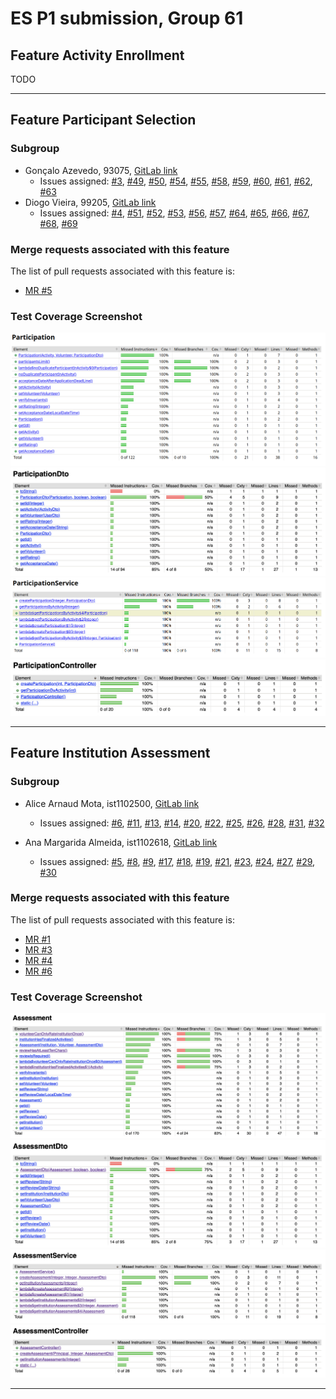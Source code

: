 # ES P1 submission, Group 61

## Feature Activity Enrollment

TODO

---

## Feature Participant Selection

### Subgroup
 - Gonçalo Azevedo, 93075, [GitLab link](https://gitlab.rnl.tecnico.ulisboa.pt/ist193075)
   + Issues assigned: [#3](https://gitlab.rnl.tecnico.ulisboa.pt/es/es24-61/-/issues/3), [#49](https://gitlab.rnl.tecnico.ulisboa.pt/es/es24-61/-/issues/49), [#50](https://gitlab.rnl.tecnico.ulisboa.pt/es/es24-61/-/issues/50), [#54](https://gitlab.rnl.tecnico.ulisboa.pt/es/es24-61/-/issues/54), [#55](https://gitlab.rnl.tecnico.ulisboa.pt/es/es24-61/-/issues/55), [#58](https://gitlab.rnl.tecnico.ulisboa.pt/es/es24-61/-/issues/58), [#59](https://gitlab.rnl.tecnico.ulisboa.pt/es/es24-61/-/issues/59), [#60](https://gitlab.rnl.tecnico.ulisboa.pt/es/es24-61/-/issues/60), [#61](https://gitlab.rnl.tecnico.ulisboa.pt/es/es24-61/-/issues/61), [#62](https://gitlab.rnl.tecnico.ulisboa.pt/es/es24-61/-/issues/62), [#63](https://gitlab.rnl.tecnico.ulisboa.pt/es/es24-61/-/issues/63)
- Diogo Vieira, 99205, [GitLab link](https://gitlab.rnl.tecnico.ulisboa.pt/ist199205)
  + Issues assigned: [#4](https://gitlab.rnl.tecnico.ulisboa.pt/es/es24-61/-/issues/4), [#51](https://gitlab.rnl.tecnico.ulisboa.pt/es/es24-61/-/issues/51), [#52](https://gitlab.rnl.tecnico.ulisboa.pt/es/es24-61/-/issues/52), [#53](https://gitlab.rnl.tecnico.ulisboa.pt/es/es24-61/-/issues/53), [#56](https://gitlab.rnl.tecnico.ulisboa.pt/es/es24-61/-/issues/56), [#57](https://gitlab.rnl.tecnico.ulisboa.pt/es/es24-61/-/issues/57), [#64](https://gitlab.rnl.tecnico.ulisboa.pt/es/es24-61/-/issues/64), [#65](https://gitlab.rnl.tecnico.ulisboa.pt/es/es24-61/-/issues/65), [#66](https://gitlab.rnl.tecnico.ulisboa.pt/es/es24-61/-/issues/66), [#67](https://gitlab.rnl.tecnico.ulisboa.pt/es/es24-61/-/issues/67), [#68](https://gitlab.rnl.tecnico.ulisboa.pt/es/es24-61/-/issues/68), [#69](https://gitlab.rnl.tecnico.ulisboa.pt/es/es24-61/-/issues/69)
 
### Merge requests associated with this feature

The list of pull requests associated with this feature is:

 - [MR #5](https://gitlab.rnl.tecnico.ulisboa.pt/es/es24-61/-/merge_requests/5)


### Test Coverage Screenshot

![Test Coverage Domain](./test-coverage-screenshots/sp-coverage-domain.png)
![Test Coverage Dto](./test-coverage-screenshots/sp-coverage-dto.png)
![Test Coverage Service](./test-coverage-screenshots/sp-coverage-service.png)
![Test Coverage WebService](./test-coverage-screenshots/sp-coverage-webservice.png)

---

## Feature Institution Assessment

### Subgroup
 - Alice Arnaud Mota, ist1102500, [GitLab link](https://gitlab.rnl.tecnico.ulisboa.pt/ist1102500)
   + Issues assigned: [#6](https://gitlab.rnl.tecnico.ulisboa.pt/es/es24-61/-/issues/6), [#11](https://gitlab.rnl.tecnico.ulisboa.pt/es/es24-61/-/issues/11), [#13](https://gitlab.rnl.tecnico.ulisboa.pt/es/es24-61/-/issues/13), [#14](https://gitlab.rnl.tecnico.ulisboa.pt/es/es24-61/-/issues/14), [#20](https://gitlab.rnl.tecnico.ulisboa.pt/es/es24-61/-/issues/20), [#22](https://gitlab.rnl.tecnico.ulisboa.pt/es/es24-61/-/issues/22), [#25](https://gitlab.rnl.tecnico.ulisboa.pt/es/es24-61/-/issues/25), [#26](https://gitlab.rnl.tecnico.ulisboa.pt/es/es24-61/-/issues/26), [#28](https://gitlab.rnl.tecnico.ulisboa.pt/es/es24-61/-/issues/28), [#31](https://gitlab.rnl.tecnico.ulisboa.pt/es/es24-61/-/issues/31), [#32](https://gitlab.rnl.tecnico.ulisboa.pt/es/es24-61/-/issues/32)
  
 - Ana Margarida Almeida, ist1102618, [GitLab link](https://gitlab.rnl.tecnico.ulisboa.pt/ist1102618)
   + Issues assigned: [#5](https://gitlab.rnl.tecnico.ulisboa.pt/es/es24-61/-/issues/5), [#8](https://gitlab.rnl.tecnico.ulisboa.pt/es/es24-61/-/issues/8), [#9](https://gitlab.rnl.tecnico.ulisboa.pt/es/es24-61/-/issues/9), [#17](https://gitlab.rnl.tecnico.ulisboa.pt/es/es24-61/-/issues/17), [#18](https://gitlab.rnl.tecnico.ulisboa.pt/es/es24-61/-/issues/18), [#19](https://gitlab.rnl.tecnico.ulisboa.pt/es/es24-61/-/issues/19), [#21](https://gitlab.rnl.tecnico.ulisboa.pt/es/es24-61/-/issues/21), [#23](https://gitlab.rnl.tecnico.ulisboa.pt/es/es24-61/-/issues/23), [#24](https://gitlab.rnl.tecnico.ulisboa.pt/es/es24-61/-/issues/24), [#27](https://gitlab.rnl.tecnico.ulisboa.pt/es/es24-61/-/issues/27), [#29](https://gitlab.rnl.tecnico.ulisboa.pt/es/es24-61/-/issues/29), [#30](https://gitlab.rnl.tecnico.ulisboa.pt/es/es24-61/-/issues/30)
 
### Merge requests associated with this feature

The list of pull requests associated with this feature is:

 - [MR #1](https://gitlab.rnl.tecnico.ulisboa.pt/es/es24-61/-/merge_requests/1)
 - [MR #3](https://gitlab.rnl.tecnico.ulisboa.pt/es/es24-61/-/merge_requests/3)
 - [MR #4](https://gitlab.rnl.tecnico.ulisboa.pt/es/es24-61/-/merge_requests/4)
 - [MR #6](https://gitlab.rnl.tecnico.ulisboa.pt/es/es24-61/-/merge_requests/6)


### Test Coverage Screenshot

![Test Coverage Domain](./test-coverage-screenshots/ri-coverage-domain.png)
![Test Coverage Dto](./test-coverage-screenshots/ri-coverage-dto.png)
![Test Coverage Service](./test-coverage-screenshots/ri-coverage-service.png)
![Test Coverage WebService](./test-coverage-screenshots/ri-coverage-webservice.png)

---

